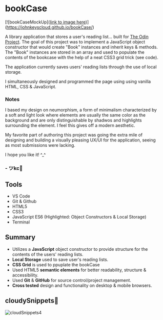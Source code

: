 # bookCase
[![bookCaseMockUp]([link to image here](https://user-images.githubusercontent.com/90482169/235292341-7ec384a5-1bc9-4293-a627-6909b4119ec8.gif))](https://johnkeyscloud.github.io/bookCase/)

A library application that stores a user's reading list… built for <a href="https://www.theodinproject.com/lessons/node-path-javascript-library" target="_blank">The Odin Project</a>. The goal of this project was to implement a JavaScript object constructor that would create "Book" instances and inherit keys & methods. The "Book" instances are stored in an array and used to populate the contents of the bookcase with the help of a neat CSS3 grid trick (see code).

The application currently saves users' reading lists through the use of local storage.

I simultaneously designed and programmed the page using using vanilla HTML, CSS & JavaScript.

### Notes
I based my design on neumorphism, a form of minimalism characterized by a soft and light look where elements are usually the same color as the background and are only distinguishable by shadwos and highlights surrounding the element. I feel this gives off a modern aesthetic. 

My favorite part of authoring this project was going the extra mile of designing and building a visually pleasing UX/UI for the application, seeing as most submissions were lacking.

I hope you like it! ^_^

### - ツkc💭

## Tools
* VS Code
* Git & Github
* HTML5
* CSS3 
* JavaScript ES6 (Highlighted: Object Constructors & Local Storage)
* Terminal

## Summary
* Utilizes a **JavaScript** object constructor to provide structure for the contents of the users' reading lists.
* **Local Storage** used to save user's reading lists.
* **CSS Grid** is used to ppuplate the bookCase
* Used HTML5 **semantic elements** for better readability, structure & accessibility.
* Used **Git** & **GitHub** for source control/project management. 
* **Cross tested** design and functionality on desktop & mobile browsers.

## cloudySnippets💭
![cloudSnippets4](https://user-images.githubusercontent.com/90482169/235291636-9f81dd75-7f74-4018-a690-1ac7aa751d48.png)
